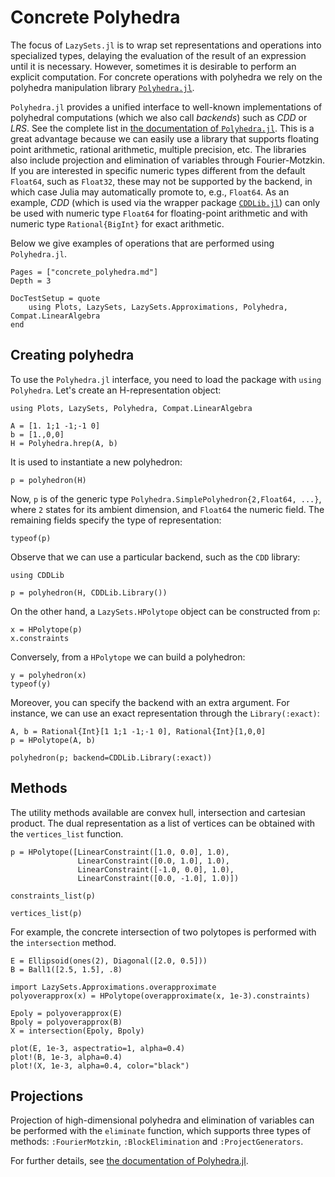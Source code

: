 # Concrete Polyhedra

The focus of `LazySets.jl` is to wrap set representations and operations into
specialized types, delaying the evaluation of the result of an expression until
it is necessary.
However, sometimes it is desirable to perform an explicit computation.
For concrete operations with polyhedra we rely on the polyhedra manipulation
library [`Polyhedra.jl`](https://github.com/JuliaPolyhedra/Polyhedra.jl).

`Polyhedra.jl` provides a unified interface to well-known implementations of
polyhedral computations (which we also call *backends*) such as *CDD* or *LRS*.
See the complete list in [the documentation of
`Polyhedra.jl`](https://juliapolyhedra.github.io/Polyhedra.jl/latest/installation/#Getting-Libraries-1).
This is a great advantage because we can easily use a library that supports
floating point arithmetic, rational arithmetic, multiple precision, etc.
The libraries also include projection and elimination of variables through
Fourier-Motzkin.
If you are interested in specific numeric types different from the default
`Float64`, such as `Float32`, these may not be supported by the backend, in
which case Julia may automatically promote to, e.g., `Float64`.
As an example, *CDD* (which is used via the wrapper package
[`CDDLib.jl`](https://github.com/JuliaPolyhedra/CDDLib.jl)) can only be used
with numeric type `Float64` for floating-point arithmetic and with numeric type
`Rational{BigInt}` for exact arithmetic.

Below we give examples of operations that are performed using `Polyhedra.jl`.

```@contents
Pages = ["concrete_polyhedra.md"]
Depth = 3
```

```@meta
DocTestSetup = quote
    using Plots, LazySets, LazySets.Approximations, Polyhedra, Compat.LinearAlgebra
end
```

## Creating polyhedra

To use the `Polyhedra.jl` interface, you need to load the package with `using Polyhedra`.
Let's create an H-representation object:

```@example concrete_polyhedra
using Plots, LazySets, Polyhedra, Compat.LinearAlgebra

A = [1. 1;1 -1;-1 0]
b = [1.,0,0]
H = Polyhedra.hrep(A, b)
```

It is used to instantiate a new polyhedron:

```@example concrete_polyhedra
p = polyhedron(H)
```

Now, `p` is of the generic type `Polyhedra.SimplePolyhedron{2,Float64, ...}`, where
`2` states for its ambient dimension, and `Float64` the numeric field. The remaining
fields specify the type of representation:

```@example concrete_polyhedra
typeof(p)
```

Observe that we can use a particular backend, such as the `CDD` library:

```@example concrete_polyhedra
using CDDLib

p = polyhedron(H, CDDLib.Library())
```

On the other hand, a `LazySets.HPolytope` object can be constructed from `p`:

```@example concrete_polyhedra
x = HPolytope(p)
x.constraints
```

Conversely, from a `HPolytope` we can build a polyhedron:

```@example concrete_polyhedra
y = polyhedron(x)
typeof(y)
```

Moreover, you can specify the backend with an extra argument.
For instance, we can use an exact representation through the
`Library(:exact)`:

```@example concrete_polyhedra
A, b = Rational{Int}[1 1;1 -1;-1 0], Rational{Int}[1,0,0]
p = HPolytope(A, b)

polyhedron(p; backend=CDDLib.Library(:exact))
```

## Methods

The utility methods available are convex hull, intersection and cartesian
product.
The dual representation as a list of vertices can be obtained with the
`vertices_list` function.

```@example concrete_polyhedra
p = HPolytope([LinearConstraint([1.0, 0.0], 1.0),
               LinearConstraint([0.0, 1.0], 1.0),
               LinearConstraint([-1.0, 0.0], 1.0),
               LinearConstraint([0.0, -1.0], 1.0)])

constraints_list(p)
```

```@example concrete_polyhedra
vertices_list(p)
```

For example, the concrete intersection of two polytopes is performed with the
`intersection` method.

```@example concrete_polyhedra
E = Ellipsoid(ones(2), Diagonal([2.0, 0.5]))
B = Ball1([2.5, 1.5], .8)

import LazySets.Approximations.overapproximate
polyoverapprox(x) = HPolytope(overapproximate(x, 1e-3).constraints)

Epoly = polyoverapprox(E)
Bpoly = polyoverapprox(B)
X = intersection(Epoly, Bpoly)

plot(E, 1e-3, aspectratio=1, alpha=0.4)
plot!(B, 1e-3, alpha=0.4)
plot!(X, 1e-3, alpha=0.4, color="black")
```

## Projections

Projection of high-dimensional polyhedra and elimination of variables can be
performed with the `eliminate` function, which supports three types of methods:
`:FourierMotzkin`, `:BlockElimination` and `:ProjectGenerators`.

For further details, see
[the documentation of Polyhedra.jl](https://juliapolyhedra.github.io/Polyhedra.jl/latest/polyhedron.html#Projecting-a-polyhedron-1).
